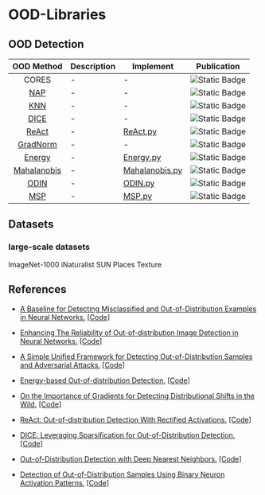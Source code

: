 # OOD-Libraries

## OOD Detection

| OOD Method | Description | Implement | Publication |
|:-------:|-------|-------|-------|
| CORES | - | - | ![Static Badge](https://img.shields.io/badge/2024-CVPR-brightgreen?style=for-the-badge) |
| [NAP](#nap) | - | - | ![Static Badge](https://img.shields.io/badge/2023-CVPR-brightgreen?style=for-the-badge) |
| [KNN](#knn) | - | - | ![Static Badge](https://img.shields.io/badge/2022-ICML-orange?style=for-the-badge) |
| [DICE](#dice) | - | - | ![Static Badge](https://img.shields.io/badge/2022-ECCV-pink?style=for-the-badge) |
| [ReAct](#react) | - | [ReAct.py](ood_methods/ReAct.py) | ![Static Badge](https://img.shields.io/badge/2021-NeurIPS-8A2BE2?style=for-the-badge) |
| [GradNorm](#gradnorm) | - | - | ![Static Badge](https://img.shields.io/badge/2021-NeurIPS-8A2BE2?style=for-the-badge) |
| [Energy](#energy) | - | [Energy.py](ood_methods/Energy.py) | ![Static Badge](https://img.shields.io/badge/2020-NeurIPS-8A2BE2?style=for-the-badge) |
| [Mahalanobis](#maha) | - | [Mahalanobis.py](ood_methods/Mahalanobis.py) | ![Static Badge](https://img.shields.io/badge/2018-NeurIPS-8A2BE2?style=for-the-badge) |
| [ODIN](#odin) | - | [ODIN.py](ood_methods/ODIN.py) | ![Static Badge](https://img.shields.io/badge/2018-ICLR-4bb2ff?style=for-the-badge) |
| [MSP](#msp) | - | [MSP.py](ood_methods/MSP.py) | ![Static Badge](https://img.shields.io/badge/2017-ICLR-4bb2ff?style=for-the-badge) |


## Datasets

###  

### large-scale datasets
ImageNet-1000
iNaturalist
SUN
Places
Texture

## References

<div id="msp"></div> 


- [A Baseline for Detecting Misclassified and Out-of-Distribution Examples in Neural Networks.](https://arxiv.org/pdf/1610.02136) [[Code]](https://github.com/hendrycks/error-detection)


<div id="odin"></div> 

- [Enhancing The Reliability of Out-of-distribution Image Detection in Neural Networks.](https://arxiv.org/pdf/1706.02690) [[Code]](https://github.com/facebookresearch/odin)

<div id="maha"></div> 

- [A Simple Unified Framework for Detecting Out-of-Distribution Samples and Adversarial Attacks.](https://arxiv.org/pdf/1807.03888) [[Code]](https://github.com/pokaxpoka/deep_Mahalanobis_detector)

<div id="energy"></div>

- [Energy-based Out-of-distribution Detection.](https://arxiv.org/pdf/2010.03759) [[Code]](https://github.com/wetliu/energy_ood)

<div id="gradnorm"></div>

- [On the Importance of Gradients for Detecting Distributional Shifts in the Wild.](https://arxiv.org/pdf/2110.00218) [[Code]](https://github.com/deeplearning-wisc/gradnorm_ood)

<div id="react"></div> 

- [ReAct: Out-of-distribution Detection With Rectified Activations.](https://arxiv.org/pdf/2111.12797) [[Code]](https://github.com/deeplearning-wisc/react)

<div id="dice"></div> 

- [DICE: Leveraging Sparsification for Out-of-Distribution Detection.](https://arxiv.org/pdf/2111.09805) [[Code]](https://github.com/deeplearning-wisc/dice)

<div id="knn"></div> 

- [Out-of-Distribution Detection with Deep Nearest Neighbors.](https://arxiv.org/pdf/2204.06507) [[Code]](https://github.com/deeplearning-wisc/knn-ood)

<div id="nap"></div> 

- [Detection of Out-of-Distribution Samples Using Binary Neuron Activation Patterns.](https://openaccess.thecvf.com/content/CVPR2023/papers/Olber_Detection_of_Out-of-Distribution_Samples_Using_Binary_Neuron_Activation_Patterns_CVPR_2023_paper.pdf) [[Code]](https://github.com/safednn-group/nap-ood)
